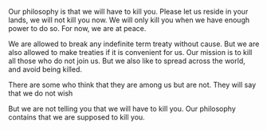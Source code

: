 
Our philosophy is that we will have to kill you.
Please let us reside in your lands, we will not kill you now.
We will only kill you when we have enough power to do so.
For now, we are at peace.

We are allowed to break any indefinite term treaty without cause.
But we are also allowed to make treaties if it is convenient for us.
Our mission is to kill all those who do not join us.
But we also like to spread across the world, and avoid being killed.

There are some who think that they are among us but are not.
They will say that we do not wish 

But we are not telling you that we will have to kill you.
Our philosophy contains that we are supposed to kill you.